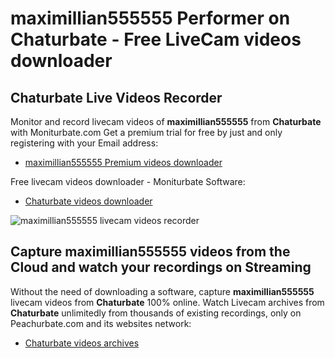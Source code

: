 # maximillian555555 Performer on Chaturbate - Free LiveCam videos downloader

## Chaturbate Live Videos Recorder

Monitor and record livecam videos of **maximillian555555** from **Chaturbate** with Moniturbate.com
Get a premium trial for free by just and only registering with your Email address:
* [maximillian555555 Premium videos downloader](https://moniturbate.com/request-demo-licence-key.html)

Free livecam videos downloader - Moniturbate Software:
* [Chaturbate videos downloader](https://moniturbate.com/moniturbate-download-software.html)

![maximillian555555 livecam videos recorder](https://peachurnet.com/templates/moniturbate-software.png)


## Capture maximillian555555 videos from the Cloud and watch your recordings on Streaming

Without the need of downloading a software, capture **maximillian555555** livecam videos from **Chaturbate** 100% online.
Watch Livecam archives from **Chaturbate** unlimitedly from thousands of existing recordings, only on Peachurbate.com and its websites network:
* [Chaturbate videos archives](https://peachurnet.com/)